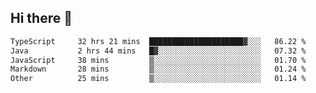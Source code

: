 ## Hi there 👋

<!--
**whirlun/whirlun** is a ✨ _special_ ✨ repository because its `README.md` (this file) appears on your GitHub profile.

Here are some ideas to get you started:

- 🔭 I’m currently working on ...
- 🌱 I’m currently learning ...
- 👯 I’m looking to collaborate on ...
- 🤔 I’m looking for help with ...
- 💬 Ask me about ...
- 📫 How to reach me: ...
- 😄 Pronouns: ...
- ⚡ Fun fact: ...
-->
<!--START_SECTION:waka-->

```txt
TypeScript     32 hrs 21 mins  █████████████████████▓░░░   86.22 %
Java           2 hrs 44 mins   █▓░░░░░░░░░░░░░░░░░░░░░░░   07.32 %
JavaScript     38 mins         ▒░░░░░░░░░░░░░░░░░░░░░░░░   01.70 %
Markdown       28 mins         ▒░░░░░░░░░░░░░░░░░░░░░░░░   01.24 %
Other          25 mins         ▒░░░░░░░░░░░░░░░░░░░░░░░░   01.14 %
```

<!--END_SECTION:waka-->
